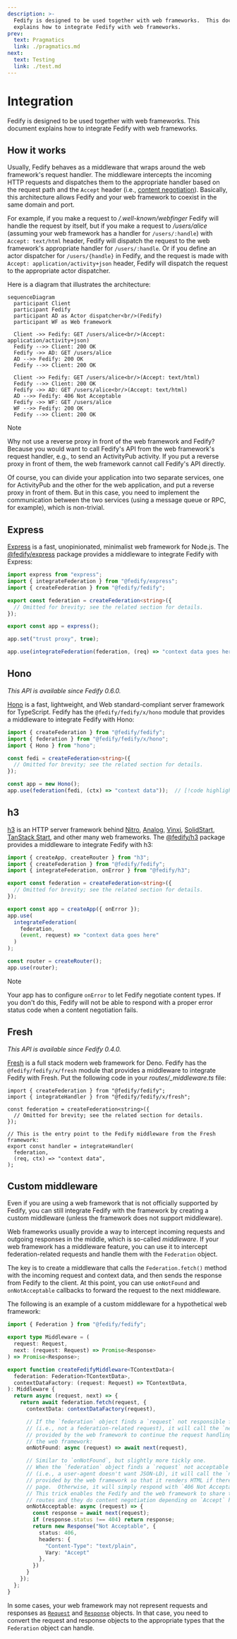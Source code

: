 ```yaml
---
description: >-
  Fedify is designed to be used together with web frameworks.  This document
  explains how to integrate Fedify with web frameworks.
prev:
  text: Pragmatics
  link: ./pragmatics.md
next:
  text: Testing
  link: ./test.md
---
```


Integration
===========

Fedify is designed to be used together with web frameworks.  This document
explains how to integrate Fedify with web frameworks.


How it works
------------

Usually, Fedify behaves as a middleware that wraps around the web framework's
request handler.  The middleware intercepts the incoming HTTP requests and
dispatches them to the appropriate handler based on the request path and
the `Accept` header (i.e., [content negotiation]).  Basically, this architecture
allows Fedify and your web framework to coexist in the same domain and port.

For example, if you make a request to */.well-known/webfinger* Fedify will
handle the request by itself, but if you make a request to */users/alice*
(assuming your web framework has a handler for `/users/:handle`) with `Accept:
text/html` header, Fedify will dispatch the request to the web framework's
appropriate handler for `/users/:handle`.  Or if you define an actor dispatcher
for `/users/{handle}` in Fedify, and the request is made with `Accept:
application/activity+json` header, Fedify will dispatch the request to the
appropriate actor dispatcher.

Here is a diagram that illustrates the architecture:

~~~~ mermaid
sequenceDiagram
  participant Client
  participant Fedify
  participant AD as Actor dispatcher<br/>(Fedify)
  participant WF as Web framework

  Client ->> Fedify: GET /users/alice<br/>(Accept: application/activity+json)
  Fedify -->> Client: 200 OK
  Fedify ->> AD: GET /users/alice
  AD -->> Fedify: 200 OK
  Fedify -->> Client: 200 OK

  Client ->> Fedify: GET /users/alice<br/>(Accept: text/html)
  Fedify -->> Client: 200 OK
  Fedify ->> AD: GET /users/alice<br/>(Accept: text/html)
  AD -->> Fedify: 406 Not Acceptable
  Fedify ->> WF: GET /users/alice
  WF -->> Fedify: 200 OK
  Fedify -->> Client: 200 OK
~~~~

> [!NOTE]
>
> Why not use a reverse proxy in front of the web framework and Fedify?
> Because you would want to call Fedify's API from the web framework's
> request handler, e.g., to send an ActivityPub activity.  If you put a
> reverse proxy in front of them, the web framework cannot call Fedify's API
> directly.
>
> Of course, you can divide your application into two separate services,
> one for ActivityPub and the other for the web application, and put a
> reverse proxy in front of them.  But in this case, you need to implement
> the communication between the two services (using a message queue or RPC,
> for example), which is non-trivial.

[content negotiation]: https://developer.mozilla.org/en-US/docs/Web/HTTP/Content_negotiation


Express
-------

[Express] is a fast, unopinionated, minimalist web framework for Node.js.
The [@fedify/express] package provides a middleware to integrate Fedify with
Express:

~~~~ typescript
import express from "express";
import { integrateFederation } from "@fedify/express";
import { createFederation } from "@fedify/fedify";

export const federation = createFederation<string>({
  // Omitted for brevity; see the related section for details.
});

export const app = express();

app.set("trust proxy", true);

app.use(integrateFederation(federation, (req) => "context data goes here"));  // [!code highlight]
~~~~

[Express]: https://expressjs.com/
[@fedify/express]: https://github.com/dahlia/fedify-express


Hono
----

*This API is available since Fedify 0.6.0.*

[Hono] is a fast, lightweight, and Web standard-compliant server framework for
TypeScript.  Fedify has the `@fedify/fedify/x/hono` module that provides
a middleware to integrate Fedify with Hono:

~~~~ typescript
import { createFederation } from "@fedify/fedify";
import { federation } from "@fedify/fedify/x/hono";
import { Hono } from "hono";

const fedi = createFederation<string>({
  // Omitted for brevity; see the related section for details.
});

const app = new Hono();
app.use(federation(fedi, (ctx) => "context data"));  // [!code highlight]
~~~~

[Hono]: https://hono.dev/


h3
--

[h3] is an HTTP server framework behind [Nitro], [Analog], [Vinxi],
[SolidStart], [TanStack Start], and other many web frameworks.
The [@fedify/h3] package provides a middleware to integrate Fedify with h3:

~~~~ typescript {9-15}
import { createApp, createRouter } from "h3";
import { createFederation } from "@fedify/fedify";
import { integrateFederation, onError } from "@fedify/h3";

export const federation = createFederation<string>({
  // Omitted for brevity; see the related section for details.
});

export const app = createApp({ onError });
app.use(
  integrateFederation(
    federation,
    (event, request) => "context data goes here"
  )
);

const router = createRouter();
app.use(router);
~~~~

> [!NOTE]
> Your app has to configure `onError` to let Fedify negotiate content types.
> If you don't do this, Fedify will not be able to respond with a proper error
> status code when a content negotiation fails.

[h3]: https://h3.unjs.io/
[Nitro]: https://nitro.unjs.io/
[Analog]: https://analogjs.org/
[Vinxi]: https://vinxi.vercel.app/
[SolidStart]: https://start.solidjs.com/
[TanStack Start]: https://tanstack.com/start
[@fedify/h3]: https://github.com/dahlia/fedify-h3


Fresh
-----

*This API is available since Fedify 0.4.0.*

[Fresh] is a full stack modern web framework for Deno.  Fedify has the
`@fedify/fedify/x/fresh` module that provides a middleware to integrate Fedify
with Fresh.  Put the following code in your *routes/_middleware.ts* file:

~~~~ typescript{8-12}
import { createFederation } from "@fedify/fedify";
import { integrateHandler } from "@fedify/fedify/x/fresh";

const federation = createFederation<string>({
  // Omitted for brevity; see the related section for details.
});

// This is the entry point to the Fedify middleware from the Fresh framework:
export const handler = integrateHandler(
  federation,
  (req, ctx) => "context data",
);

~~~~

[Fresh]: https://fresh.deno.dev/


Custom middleware
-----------------

Even if you are using a web framework that is not officially supported by
Fedify, you can still integrate Fedify with the framework by creating a custom
middleware (unless the framework does not support middleware).

Web frameworks usually provide a way to intercept incoming requests and outgoing
responses in the middle, which is so-called <dfn>middleware</dfn>.  If your
web framework has a middleware feature, you can use it to intercept
federation-related requests and handle them with the `Federation` object.

The key is to create a middleware that calls the `Federation.fetch()` method
with the incoming request and context data, and then sends the response from
Fedify to the client.  At this point, you can use `onNotFound` and
`onNotAcceptable` callbacks to forward the request to the next middleware.

The following is an example of a custom middleware for a hypothetical web
framework:

~~~~ typescript
import { Federation } from "@fedify/fedify";

export type Middleware = (
  request: Request,
  next: (request: Request) => Promise<Response>
) => Promise<Response>;

export function createFedifyMiddleware<TContextData>(
  federation: Federation<TContextData>,
  contextDataFactory: (request: Request) => TContextData,
): Middleware {
  return async (request, next) => {
    return await federation.fetch(request, {
      contextData: contextDataFactory(request),

      // If the `federation` object finds a `request` not responsible for it
      // (i.e., not a federation-related request), it will call the `next`
      // provided by the web framework to continue the request handling by
      // the web framework:
      onNotFound: async (request) => await next(request),

      // Similar to `onNotFound`, but slightly more tickly one.
      // When the `federation` object finds a `request` not acceptable type-wise
      // (i.e., a user-agent doesn't want JSON-LD), it will call the `next`
      // provided by the web framework so that it renders HTML if there's some
      // page.  Otherwise, it will simply respond with `406 Not Acceptable`.
      // This trick enables the Fedify and the web framework to share the same
      // routes and they do content negotiation depending on `Accept` header:
      onNotAcceptable: async (request) => {
        const response = await next(request);
        if (response.status !== 404) return response;
        return new Response("Not Acceptable", {
          status: 406,
          headers: {
            "Content-Type": "text/plain",
            Vary: "Accept"
          },
        })
      }
    });
  };
}
~~~~

In some cases, your web framework may not represent requests and responses
as [`Request`] and [`Response`] objects.  In that case, you need to convert
the request and response objects to the appropriate types that the `Federation`
object can handle.

[`Request`]: https://developer.mozilla.org/en-US/docs/Web/API/Request
[`Response`]: https://developer.mozilla.org/en-US/docs/Web/API/Response
